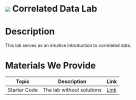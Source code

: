 # ![](https://ga-dash.s3.amazonaws.com/production/assets/logo-9f88ae6c9c3871690e33280fcf557f33.png) Correlated Data Lab

# Description
This lab serves as an intuitive introduction to correlated data.

# Materials We Provide

| Topic | Description | Link |
| --- | --- | --- |
| Starter Code | The lab without solutions | [Link](./starter-code.ipynb)

